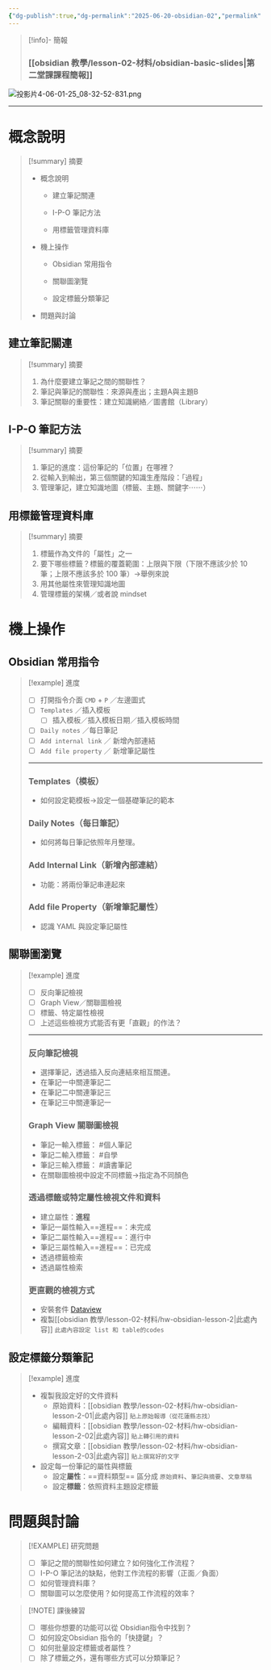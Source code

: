 ```yaml
---
{"dg-publish":true,"dg-permalink":"2025-06-20-obsidian-02","permalink":"/2025-06-20-obsidian-02/","title":"2025-06-20 Obsidian 基礎","metatags":{"og:title":"2025-06-20 Obsidian 基礎","og:image":"https://github.com/LiTree318/bravetree318/blob/30d06f8c84f5e1a799df01adf873ad965dabe42a/src/site/img/user/obsidian%20%E6%95%99%E5%AD%B8/ob%E4%BA%A4%E6%B5%81%E6%BA%96%E5%82%99/%E6%8A%95%E5%BD%B1%E7%89%874-06-01-25_08-32-52-831.png","description":"2025-06-20 Obsidian 基礎：建立筆記關連／I-P-O 筆記法／用標籤管理資料庫／常用指令／關聯瀏覽／分類筆記"},"tags":["🪨自籌Obsidian工作坊","🎯學習歷程檔案"],"noteIcon":"3","created":"2025-06-10T19:14:35.000+08:00","updated":"2025-06-20T12:15:24.164+08:00"}
---
```



> [!info]- 簡報
> ### [[obsidian 教學/lesson-02-材料/obsidian-basic-slides\|第二堂課課程簡報]]



![投影片4-06-01-25_08-32-52-831.png](/img/user/obsidian%20%E6%95%99%E5%AD%B8/ob%E4%BA%A4%E6%B5%81%E6%BA%96%E5%82%99/%E6%8A%95%E5%BD%B1%E7%89%874-06-01-25_08-32-52-831.png)


---
# 概念說明

> [!summary] 摘要
> - 概念說明
>   
>      - 建立筆記關連
>        
>      - I-P-O 筆記方法
>        
>      - 用標籤管理資料庫
>        
> - 機上操作
>   
>      - Obsidian 常用指令
>        
>      - 關聯圖瀏覽
>        
>      - 設定標籤分類筆記
>        
> - 問題與討論

## 建立筆記關連

> [!summary] 摘要
> 1. 為什麼要建立筆記之間的關聯性？
> 2. 筆記與筆記的關聯性：來源與產出；主題A與主題B
> 3. 筆記關聯的重要性：建立知識網絡／圖書館（Library）


## I-P-O 筆記方法
> [!summary] 摘要
> 1. 筆記的進度：這份筆記的「位置」在哪裡？
> 2. 從輸入到輸出，第三個關鍵的知識生產階段：「過程」
> 3. 管理筆記，建立知識地圖（標籤、主題、關鍵字⋯⋯）


## 用標籤管理資料庫
> [!summary] 摘要
> 1. 標籤作為文件的「屬性」之一
> 2. 要下哪些標籤？標籤的覆蓋範圍：上限與下限（下限不應該少於 10 筆；上限不應該多於 100 筆）→舉例來說
> 3. 用其他屬性來管理知識地圖
> 4. 管理標籤的架構／或者說 mindset


# 機上操作
## Obsidian 常用指令




> [!example] 進度
> - [ ] 打開指令介面 `CMD` + `P` ／左邊圖式
> - [ ] `Templates` ／插入模板
> 	  - [ ] 插入模板／插入模板日期／插入模板時間
> - [ ] `Daily notes` ／每日筆記
> - [ ] `Add internal link` ／ 新增內部連結
> - [ ] `Add file property` ／ 新增筆記屬性
> 
> ---
> ### Templates（模板）
> - 如何設定範模板→設定一個基礎筆記的範本
> 
> ### Daily Notes（每日筆記）
> - 如何將每日筆記依照年月整理。
> 
> ### Add Internal Link（新增內部連結）
> - 功能：將兩份筆記串連起來
> 
> ### Add file Property（新增筆記屬性）
> - 認識 YAML 與設定筆記屬性
 
## 關聯圖瀏覽

> [!example] 進度
> - [ ] 反向筆記檢視
> - [ ] Graph View／關聯圖檢視
> - [ ] 標籤、特定屬性檢視
> - [ ] 上述這些檢視方式能否有更「直觀」的作法？
>       
> ---
> ### 反向筆記檢視
> - 選擇筆記，透過插入反向連結來相互關連。
> - 在筆記一中關連筆記二 
> - 在筆記二中關連筆記三
> - 在筆記三中關連筆記一
> 
> ### Graph View 關聯圖檢視
> - 筆記一輸入標籤： #個人筆記 
> - 筆記二輸入標籤： #自學 
> - 筆記三輸入標籤： #讀書筆記
> - 在關聯圖檢視中設定不同標籤→指定為不同顏色
> 
> ### 透過標籤或特定屬性檢視文件和資料
> - 建立屬性：**進程**
> - 筆記一屬性輸入==進程==：未完成
> - 筆記二屬性輸入==進程==：進行中
> - 筆記三屬性輸入==進程==：已完成
> - 透過標籤檢索
> - 透過屬性檢索
> 
> ### 更直觀的檢視方式
> - 安裝套件 [Dataview](obsidian://show-plugin?id=dataview)
> - 複製[[obsidian 教學/lesson-02-材料/hw-obsidian-lesson-2\|此處內容]]  `此處內容設定 list 和 table的codes`

## 設定標籤分類筆記

> [!example] 進度
> - 複製我設定好的文件資料
>  	- 原始資料：[[obsidian 教學/lesson-02-材料/hw-obsidian-lesson-2-01\|此處內容]] `貼上原始報導（從花蓮縣志找）`
>  	- 編輯資料：[[obsidian 教學/lesson-02-材料/hw-obsidian-lesson-2-02\|此處內容]] `貼上轉引用的資料`
>  	- 撰寫文章：[[obsidian 教學/lesson-02-材料/hw-obsidian-lesson-2-03\|此處內容]] `貼上撰寫好的文字`
> - 設定每一份筆記的屬性與標籤
> 	- 設定**屬性**：==資料類型== 區分成 `原始資料`、`筆記與摘要`、`文章草稿`
> 	- 設定**標籤**：依照資料主題設定標籤



# 問題與討論

> [!EXAMPLE] 研究問題
> - [ ] 筆記之間的關聯性如何建立？如何強化工作流程？
> - [ ] I-P-O 筆記法的缺點，他對工作流程的影響（正面／負面）
> - [ ] 如何管理資料庫？
> - [ ] 關聯圖可以怎麼使用？如何提高工作流程的效率？


> [!NOTE] 課後練習
> - [ ] 哪些你想要的功能可以從 Obsidian指令中找到？
> - [ ] 如何設定Obsidian 指令的「快捷鍵」？
> - [ ] 如何批量設定標籤或者屬性？
> - [ ] 除了標籤之外，還有哪些方式可以分類筆記？


